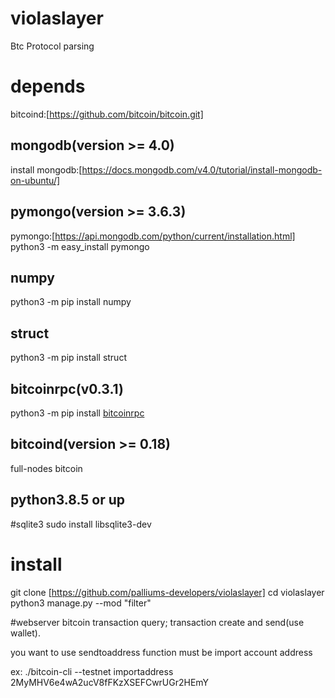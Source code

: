 # violaslayer
Btc Protocol parsing

# depends
bitcoind:[https://github.com/bitcoin/bitcoin.git] 

## mongodb(version >= 4.0)
install mongodb:[https://docs.mongodb.com/v4.0/tutorial/install-mongodb-on-ubuntu/]

## pymongo(version >= 3.6.3)
pymongo:[https://api.mongodb.com/python/current/installation.html]
python3 -m easy_install pymongo

## numpy
python3 -m pip install numpy

## struct
python3 -m pip install struct

## bitcoinrpc(v0.3.1)

python3 -m pip install [bitcoinrpc](https://pypi.org/project/bitcoinrpc/)

## bitcoind(version >= 0.18)
full-nodes bitcoin
## python3.8.5 or up

#sqlite3
sudo install libsqlite3-dev

# install
git clone [https://github.com/palliums-developers/violaslayer]
cd violaslayer
python3 manage.py --mod "filter"


#webserver
bitcoin transaction query; transaction create and send(use wallet).

you want to use sendtoaddress function must be import account address

ex:
  ./bitcoin-cli --testnet importaddress 2MyMHV6e4wA2ucV8fFKzXSEFCwrUGr2HEmY
